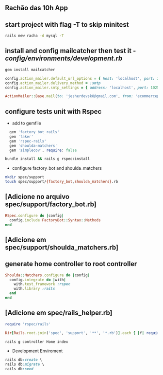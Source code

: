 ## Rachão das 10h App
## start project with flag -T to skip minitest

```bash
rails new racha -d mysql -T
```

## install and config mailcatcher then test it - _config/environments/development.rb_

```ruby
gem install mailcatcher

config.action_mailer.default_url_options = { host: 'localhost', port: 3000 }
config.action_mailer.delivery_method = :smtp
config.action_mailer.smtp_settings = { address: 'localhost', port: 1025 }
```

```ruby
ActionMailer::Base.mail(to: 'jesherdevsk8@gmail.com', from: 'ecommerce@test.com', subject: 'Apenas Testando', body: 'Ta funcionando xD').deliver_now!
```

## configure tests unit with Rspec

- add to gemfile

```ruby
  gem 'factory_bot_rails'
  gem 'faker'
  gem 'rspec-rails'
  gem 'shoulda-matchers'
  gem 'simplecov', require: false
```

```bash
bundle install && rails g rspec:install
```

- configure factory_bot and shoulda_matchers

```bash
mkdir spec/support
touch spec/support/{factory_bot,shoulda_matchers}.rb
```

## [Adicione no arquivo spec/support/factory_bot.rb]
```ruby
RSpec.configure do |config|
  config.include FactoryBot::Syntax::Methods
end
```
## [Adicione em spec/support/shoulda_matchers.rb]

## generate home controller to root controller

```ruby
Shoulda::Matchers.configure do |config|
  config.integrate do |with|
    with.test_framework :rspec
    with.library :rails
  end
end
```

## [Adicione em spec/rails_helper.rb]

```ruby
require 'rspec/rails'

Dir[Rails.root.join('spec', 'support', '**', '*.rb')].each { |f| require f }
```

```bash
rails g controller Home index
```

- Development Enviroment

``` ruby
rails db:create \
rails db:migrate \
rails db:seed
```